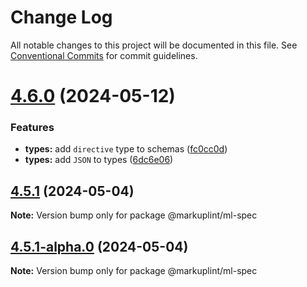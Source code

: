 # Change Log

All notable changes to this project will be documented in this file.
See [Conventional Commits](https://conventionalcommits.org) for commit guidelines.

# [4.6.0](https://github.com/markuplint/markuplint/compare/@markuplint/ml-spec@4.5.1...@markuplint/ml-spec@4.6.0) (2024-05-12)

### Features

- **types:** add `directive` type to schemas ([fc0cc0d](https://github.com/markuplint/markuplint/commit/fc0cc0d5b59c4a24abe8dc78a5bd8ab6cc346f9f))
- **types:** add `JSON` to types ([6dc6e06](https://github.com/markuplint/markuplint/commit/6dc6e0623f596fcf03961167a5acadfd4f627832))

## [4.5.1](https://github.com/markuplint/markuplint/compare/@markuplint/ml-spec@4.5.1-alpha.0...@markuplint/ml-spec@4.5.1) (2024-05-04)

**Note:** Version bump only for package @markuplint/ml-spec

## [4.5.1-alpha.0](https://github.com/markuplint/markuplint/compare/@markuplint/ml-spec@4.5.0...@markuplint/ml-spec@4.5.1-alpha.0) (2024-05-04)

**Note:** Version bump only for package @markuplint/ml-spec
